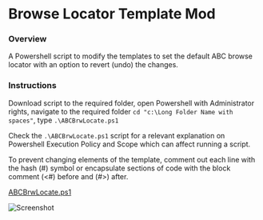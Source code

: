 # Browse Locator Template Mod

### Overview 

A Powershell script to modify the templates to set the default ABC browse locator with an option to revert (undo) the changes.


### Instructions

Download script to the required folder, open Powershell with Administrator rights, navigate to the required folder ```cd "c:\Long Folder Name with spaces"```, type ```.\ABCBrwLocate.ps1```

Check the ```.\ABCBrwLocate.ps1``` script for a relevant explanation on Powershell Execution Policy and Scope which can affect running a script.

To prevent changing elements of the template, comment out each line with the hash (#) symbol or encapsulate sections of code with the block comment (<#) before and (#>) after.




[ABCBrwLocate.ps1](/ABCBrwLocate.ps1)

![Screenshot](https://github.com/Intelligent-Silicon/Clarion-Template-Customisation/tree/main/ABCBrwLocate.png)


